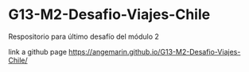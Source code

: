 # G13-M2-Desafio-Viajes-Chile
Respositorio para último desafío del módulo 2

link a github page https://angemarin.github.io/G13-M2-Desafio-Viajes-Chile/
